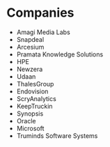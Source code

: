 # Companies

- Amagi Media Labs
- Snapdeal
- Arcesium
- Pramata Knowledge Solutions
- HPE
- Newzera 
- Udaan
- ThalesGroup
- Endovision
- ScryAnalytics
- KeepTruckin
- Synopsis
- Oracle
- Microsoft
- Truminds Software Systems
